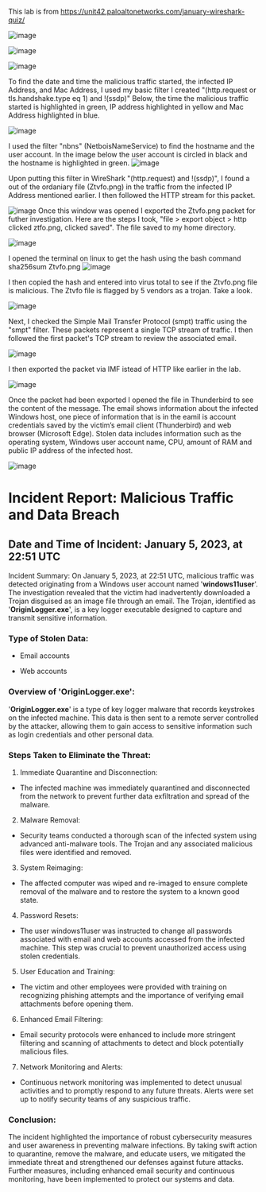 This lab is from https://unit42.paloaltonetworks.com/january-wireshark-quiz/

![image](https://github.com/Ganburu/Cybersecurity-Portfolio/assets/162606791/0759a55a-ed64-446a-958e-0ba82061bf83)

![image](https://github.com/Ganburu/Cybersecurity-Portfolio/assets/162606791/8826116d-7363-4267-805b-beb016f6127b)

![image](https://github.com/Ganburu/Cybersecurity-Portfolio/assets/162606791/cce00ab5-4f95-4d8c-ad41-96ede8789dfe)

To find the date and time the malicious traffic started, the infected IP Address, and Mac Address, I used my basic filter I created "(http.request or tls.handshake.type eq 1) and !(ssdp)" Below, the time the malicious traffic started is highlighted in green, IP address highlighted in yellow and Mac Address highlighted in blue. 

![image](https://github.com/Ganburu/Cybersecurity-Portfolio/assets/162606791/95102f7d-7a00-4aef-8e4d-d60d4683fcd1)


I used the filter "nbns" (NetboisNameService) to find the hostname and the user account. In the image below the user account is circled in black and the hostname is highlighted in green.
![image](https://github.com/Ganburu/Cybersecurity-Portfolio/assets/162606791/386901e9-60f0-4460-a63c-a0e3d4b30ce3)


Upon putting this filter in WireShark "(http.request) and !(ssdp)", I found a out of the ordaniary file (Ztvfo.png) in the traffic from the infected IP Address mentioned earlier. I then followed the HTTP stream for this packet. 

![image](https://github.com/Ganburu/Cybersecurity-Portfolio/assets/162606791/3b4dcaaa-e16f-4ec8-b245-50d735902781)
Once this window was opened I exported the Ztvfo.png packet for futher investigation. Here are the steps I took, "file > export object > http clicked ztfo.png, clicked saved". The file saved to my home directory.

![image](https://github.com/Ganburu/Cybersecurity-Portfolio/assets/162606791/6b4390dd-4380-4767-9255-94a63fc73f9f)

I opened the terminal on linux to get the hash using the bash command sha256sum Ztvfo.png 
![image](https://github.com/Ganburu/Cybersecurity-Portfolio/assets/162606791/63ccaeab-f8e5-4815-8847-0c4237c08ff7)

I then copied the hash and entered into virus total to see if the Ztvfo.png file is malicious. The Ztvfo file is flagged by 5 vendors as a trojan. Take a look.

![image](https://github.com/Ganburu/Cybersecurity-Portfolio/assets/162606791/b2b78e45-5c6a-46b6-add6-4f2a890fae05)

Next, I checked the Simple Mail Transfer Protocol (smpt) traffic using the "smpt" filter. These packets represent a single TCP stream of traffic. I then followed the first packet's TCP stream to review the associated email. 

![image](https://github.com/Ganburu/Cybersecurity-Portfolio/assets/162606791/3a3ebabf-96f7-44ca-9a22-f4fb947bee28)

I then exported the packet via IMF istead of HTTP like earlier in the lab.

![image](https://github.com/Ganburu/Cybersecurity-Portfolio/assets/162606791/73be1915-83c4-4fa3-afaf-b6469642f362)

Once the packet had been exported I opened the file in Thunderbird to see the content of the message.
The email shows information about the infected Windows host, one piece of information that is in the eamil is account credentials saved by the victim’s email client (Thunderbird) and web browser (Microsoft Edge). Stolen data includes information such as the operating system, Windows user account name, CPU, amount of RAM and public IP address of the infected host.

![image](https://github.com/Ganburu/Cybersecurity-Portfolio/assets/162606791/f13e2428-692c-4422-bf96-382740069950)



# Incident Report: Malicious Traffic and Data Breach
## Date and Time of Incident: January 5, 2023, at 22:51 UTC

Incident Summary:
On January 5, 2023, at 22:51 UTC, malicious traffic was detected originating from a Windows user account named '**windows11user**'. The investigation revealed that the victim had inadvertently downloaded a Trojan disguised as an image file through an email. The Trojan, identified as '**OriginLogger.exe**', is a key logger executable designed to capture and transmit sensitive information.

### Type of Stolen Data:

* Email accounts

* Web accounts

### Overview of 'OriginLogger.exe':

'**OriginLogger.exe**' is a type of key logger malware that records keystrokes on the infected machine. This data is then sent to a remote server controlled by the attacker, allowing them to gain access to sensitive information such as login credentials and other personal data.

### Steps Taken to Eliminate the Threat:

1. Immediate Quarantine and Disconnection:

* The infected machine was immediately quarantined and disconnected from the network to prevent further data exfiltration and spread of the malware.

2. Malware Removal:

* Security teams conducted a thorough scan of the infected system using advanced anti-malware tools. The Trojan and any associated malicious files were identified and removed.

3. System Reimaging:

* The affected computer was wiped and re-imaged to ensure complete removal of the malware and to restore the system to a known good state.

4. Password Resets:

* The user windows11user was instructed to change all passwords associated with email and web accounts accessed from the infected machine. This step was crucial to prevent unauthorized access using stolen credentials.

5. User Education and Training:

* The victim and other employees were provided with training on recognizing phishing attempts and the importance of verifying email attachments before opening them.

6. Enhanced Email Filtering:

* Email security protocols were enhanced to include more stringent filtering and scanning of attachments to detect and block potentially malicious files.

7. Network Monitoring and Alerts:

* Continuous network monitoring was implemented to detect unusual activities and to promptly respond to any future threats. Alerts were set up to notify security teams of any suspicious traffic.

### Conclusion:
The incident highlighted the importance of robust cybersecurity measures and user awareness in preventing malware infections. By taking swift action to quarantine, remove the malware, and educate users, we mitigated the immediate threat and strengthened our defenses against future attacks. Further measures, including enhanced email security and continuous monitoring, have been implemented to protect our systems and data.



